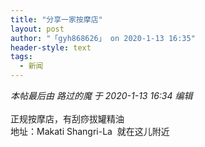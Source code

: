```yaml
---
title: "分享一家按摩店"
layout: post
author: "「gyh868626」 on 2020-1-13 16:35"
header-style: text
tags:
  - 新闻
---
```


<head></head>
<body>
 <i class="pstatus"> 本帖最后由 路过的魔 于 2020-1-13 16:34 编辑 </i>
 <br> 
 <br> 正规按摩店，有刮痧拔罐精油
 <br> 地址：Makati Shangri-La&nbsp;&nbsp;就在这儿附近
 <br>
</body>


